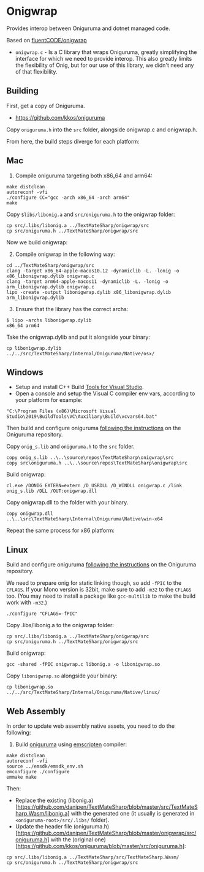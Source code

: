 # Onigwrap

Provides interop between Oniguruma and dotnet managed code.

Based on [fluentCODE/onigwrap](https://github.com/fluentCODE/onigwrap)

* `onigwrap.c` - Is a C library that wraps Oniguruma, greatly simplifying the interface for which we need to provide interop. This also greatly limits the flexibility of Onig, but for our use of this library, we didn't need any of that flexibility.
## Building

First, get a copy of Oniguruma.

* https://github.com/kkos/oniguruma

Copy `oniguruma.h` into the `src` folder, alongside onigwrap.c and onigwrap.h.

From here, the build steps diverge for each platform:

Mac
---

1. Compile oniguruma targeting both x86_64 and arm64:
```
make distclean
autoreconf -vfi
./configure CC="gcc -arch x86_64 -arch arm64"
make 
```
Copy `$libs/libonig.a` and `src/oniguruma.h` to the onigwrap folder:
```
cp src/.libs/libonig.a ../TextMateSharp/onigwrap/src
cp src/oniguruma.h ../TextMateSharp/onigwrap/src
```

Now we build onigwrap:

2. Compile onigwrap in the following way:

```
cd ../TextMateSharp/onigwrap/src
clang -target x86_64-apple-macos10.12 -dynamiclib -L. -lonig -o x86_libonigwrap.dylib onigwrap.c
clang -target arm64-apple-macos11 -dynamiclib -L. -lonig -o arm_libonigwrap.dylib onigwrap.c 
lipo -create -output libonigwrap.dylib x86_libonigwrap.dylib arm_libonigwrap.dylib
```
3. Ensure that the library has the correct archs:
```
$ lipo -archs libonigwrap.dylib
x86_64 arm64
```

Take the onigwrap.dylib and put it alongside your binary:
```
cp libonigwrap.dylib ../../src/TextMateSharp/Internal/Oniguruma/Native/osx/
```

Windows
-------
* Setup and install C++ Build [Tools for Visual Studio](https://visualstudio.microsoft.com/es/thank-you-downloading-visual-studio/?sku=BuildTools&rel=16).
* Open a console and setup the Visual C compiler env vars, according to your platform for example:

`"C:\Program Files (x86)\Microsoft Visual Studio\2019\BuildTools\VC\Auxiliary\Build\vcvars64.bat"`

Then build and configure oniguruma [following the instructions](https://github.com/kkos/oniguruma#case-3-windows-6432bit-platform-visual-studio) on the Oniguruma repository.

Copy `onig_s.lib` and `oniguruma.h` to the `src` folder.
```
copy onig_s.lib ..\..\source\repos\TextMateSharp\onigwrap\src
copy src\oniguruma.h ..\..\source\repos\TextMateSharp\onigwrap\src
```

Build onigwrap:

`cl.exe /DONIG_EXTERN=extern /D_USRDLL /D_WINDLL onigwrap.c /link onig_s.lib /DLL /OUT:onigwrap.dll`

Copy onigwrap.dll to the folder with your binary.
```
copy onigwrap.dll ..\..\src\TextMateSharp\Internal\Oniguruma\Native\win-x64
```

Repeat the same process for x86 platform:

Linux
-----

Build and configure oniguruma [following the instructions](https://github.com/kkos/oniguruma#case-2-manual-compilation-on-linux-unix-and-cygwin-platform) on the Oniguruma repository.

We need to prepare onig for static linking though, so add `-fPIC` to the `CFLAGS`. If your Mono version is 32bit, make sure to add `-m32` to the `CFLAGS` too. (You may need to install a package like `gcc-multilib` to make the build work with `-m32`.)

```
./configure "CFLAGS=-fPIC"
```

Copy .libs/libonig.a to the onigwrap folder:
```
cp src/.libs/libonig.a ../TextMateSharp/onigwrap/src
cp src/oniguruma.h ../TextMateSharp/onigwrap/src
```

Build onigwrap:

```
gcc -shared -fPIC onigwrap.c libonig.a -o libonigwrap.so
```

Copy `libonigwrap.so` alongside your binary:
```
cp libonigwrap.so ../../src/TextMateSharp/Internal/Oniguruma/Native/linux/
```

Web Assembly
-----

In order to update web assembly native assets, you need to do the following:

1. Build [oniguruma](https://github.com/kkos/oniguruma) using [emscripten](https://emscripten.org/) compiler:

```
make distclean
autoreconf -vfi
source ../emsdk/emsdk_env.sh
emconfigure ./configure
emmake make
```

Then:
- Replace the existing (libonig.a)[https://github.com/danipen/TextMateSharp/blob/master/src/TextMateSharp.Wasm/libonig.a] with the generated one (it usually is generated in `<oniguruma-root>/src/.libs/` folder).
- Update the header file (oniguruma.h)[https://github.com/danipen/TextMateSharp/blob/master/onigwrap/src/oniguruma.h] with the (original one)[https://github.com/kkos/oniguruma/blob/master/src/oniguruma.h]:

```
cp src/.libs/libonig.a ../TextMateSharp/src/TextMateSharp.Wasm/
cp src/oniguruma.h ../TextMateSharp/onigwrap/src
```
